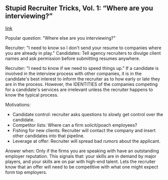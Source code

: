 ## Stupid Recruiter Tricks, Vol. 1: “Where are you interviewing?”
[link](http://jobtipsforgeeks.com/2015/03/23/srt1/)

Popular question: "Where else are you interviewing?"

Recruiter: "I need to know so I don't send your resume to companies where you are already in play." Candidates: Tell agency recruiters to divulge client names and ask permission before submitting resumes anywhere.

Recruiter: "I need to know if we need to speed things up." If a candidate is involved in the interview process with other companies, it is in the candidate's best interest to inform the recruiter as to how early or late they are in the process. However, the IDENTITIES of the companies competing for a candidate's services are irrelevant unless the recruiter happens to know the typical process.

Motivations:

- Candidate control: recruiter asks questions to slowly get control over the candidate.
- Competitor lists: Where can a firm solicit/poach employees?
- Fishing for new clients: Recruiter will contact the company and insert other candidates into that pipeline.
- Leverage at offer: Recruiter will spread bad rumors about the applicant.

Answer when: Only if the firms you are speaking with have an outstanding employer reputation. This signals that: your skills are in demand by major players, and your skills are on par with high-end talent. Lets the recruiter know that an offer will need to be competitive with what one might expect form top employers.


